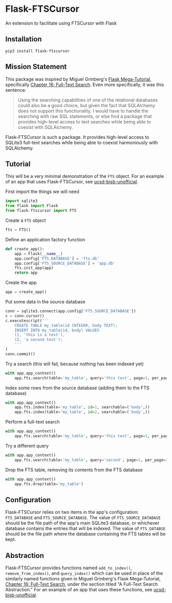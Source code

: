 # Flask-FTSCursor
An extension to facilitate using FTSCursor with Flask

## Installation
`pip3 install flask-ftscursor`

## Mission Statement

This package was inspired by Miguel Grinberg's
[Flask Mega-Tutorial](https://blog.miguelgrinberg.com/post/the-flask-mega-tutorial-part-i-hello-world),
specifically [Chapter 16: Full-Text Search](https://blog.miguelgrinberg.com/post/the-flask-mega-tutorial-part-xvi-full-text-search).
Even more specifically, it was this sentence:
>Using the searching capabilities of one of the relational databases could also be a good choice, but given the fact that SQLAlchemy does not support this functionality, I would have to handle the searching with raw SQL statements, or else find a package that provides high-level access to text searches while being able to coexist with SQLAlchemy.

Flask-FTSCursor is such a package. It provides high-level access to SQLite3
full-text searches while being able to coexist harmoniously with SQLAlchemy.

## Tutorial

This will be a very minimal demonstration of the `FTS` object. For an example of
an app that uses Flask-FTSCursor, see [ucsd-bisb-unofficial](https://github.com/anthony-aylward/ucsd-bisb-unofficial/blob/master/ucsd_bisb_unofficial/models.py).

First import the things we will need
```python
import sqlite3
from flask import Flask
from flask-ftscursor import FTS
```
Create a `FTS` object
```python
fts = FTS()
```
Define an application factory function
```python
def create_app():
    app = Flask(__name__)
    app.config['FTS_DATABASE'] = 'fts.db'
    app.config['FTS_SOURCE_DATABASE'] = 'app.db'
    fts.init_app(app)
    return app
```
Create the app
```python
app = create_app()
```
Put some data in the source database
```python
conn = sqlite3.connect(app.config['FTS_SOURCE_DATABASE'])
c = conn.cursor()
c.executescript('''
    CREATE TABLE my_table(id INTEGER, body TEXT);
    INSERT INTO my_table(id, body) VALUES
    (1, 'this is a test'),
    (2, 'a second test');
    '''
)
conn.commit()
```
Try a search (this will fail, because nothing has been indexed yet)
```python
with app.app_context()
    app.fts.search(table='my_table', query='this test', page=1, per_page=2)
```
Index some rows from the source database (adding them to the FTS database)
```python
with app.app_context()
    app.fts.index(table='my_table', id=1, searchable=('body',))
    app.fts.index(table='my_table', id=2, searchable=('body',))
```
Perform a full-text search
```python
with app.app_context()
    app.fts.search(table='my_table', query='this test', page=1, per_page=2)
```
Try a different query
```python
with app.app_context()
    app.fts.search(table='my_table', query='second', page=1, per_page=2)
```
Drop the FTS table, removing its contents from the FTS database
```python
with app.app_context()
    app.fts.drop(table='my_table')
```

## Configuration

Flask-FTSCursor relies on two items in the app's configuration: `FTS_DATABASE`
and `FTS_SOURCE_DATABASE`.
The value of `FTS_SOURCE_DATABASE` should be the file path of the app's main
SQLite3 database, or whichever database contains the entries that will be
indexed. The value of `FTS_DATABSE` should be the file path where the database
containing the FTS tables will be kept.

## Abstraction

Flask-FTSCursor provides functions named `add_to_index()`,
`remove_from_index()`, and `query_index()` which can be used in place of the
similarly named functions given in Miguel Grinberg's Flask Mega-Tutorial,
[Chapter 16: Full-Text Search](https://blog.miguelgrinberg.com/post/the-flask-mega-tutorial-part-xvi-full-text-search),
under the section titled "A Full-Text Search Abstraction." For an example of
an app that uses these functions, see [ucsd-bisb-unofficial](https://github.com/anthony-aylward/ucsd-bisb-unofficial/blob/master/ucsd_bisb_unofficial/models.py).
